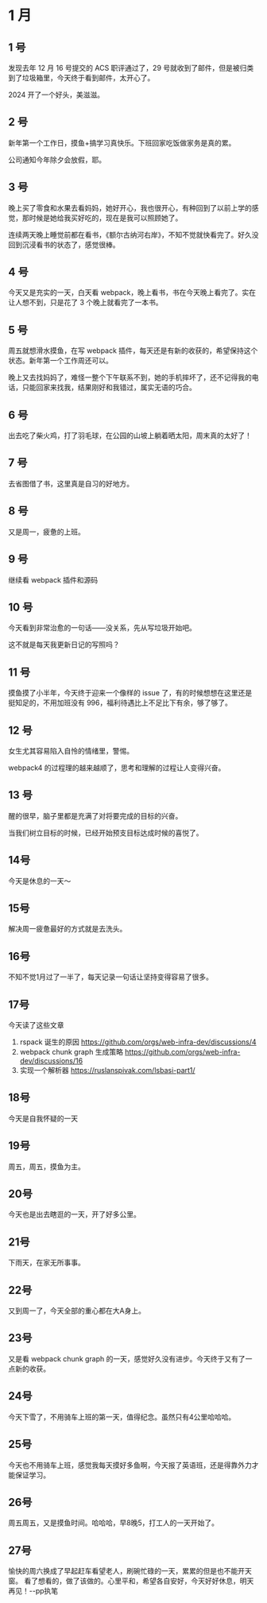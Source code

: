 # 1 月

## 1 号

发现去年 12 月 16 号提交的 ACS 职评通过了，29 号就收到了邮件，但是被归类到了垃圾箱里，今天终于看到邮件，太开心了。

2024 开了一个好头，美滋滋。

## 2 号

新年第一个工作日，摸鱼+搞学习真快乐。下班回家吃饭做家务是真的累。

公司通知今年除夕会放假，耶。

## 3 号

晚上买了零食和水果去看妈妈，她好开心，我也很开心，有种回到了以前上学的感觉，那时候是她给我买好吃的，现在是我可以照顾她了。

连续两天晚上睡觉前都在看书，《额尔古纳河右岸》，不知不觉就快看完了。好久没回到沉浸看书的状态了，感觉很棒。

## 4 号

今天又是充实的一天，白天看 webpack，晚上看书，书在今天晚上看完了。实在让人想不到，只是花了 3 个晚上就看完了一本书。

## 5 号

周五就想滑水摸鱼，在写 webpack 插件，每天还是有新的收获的，希望保持这个状态。新年第一个工作周还可以。

晚上又去找妈妈了，难怪一整个下午联系不到，她的手机摔坏了，还不记得我的电话，只能回家来找我，结果刚好和我错过，属实无语的巧合。

## 6 号

出去吃了柴火鸡，打了羽毛球，在公园的山坡上躺着晒太阳，周末真的太好了！

## 7 号

去省图借了书，这里真是自习的好地方。

## 8 号

又是周一，疲惫的上班。

## 9 号

继续看 webpack 插件和源码

## 10 号

今天看到非常治愈的一句话——没关系，先从写垃圾开始吧。

这不就是每天我更新日记的写照吗？

## 11 号

摸鱼摸了小半年，今天终于迎来一个像样的 issue 了，有的时候想想在这里还是挺知足的，不用加班没有 996，福利待遇比上不足比下有余，够了够了。

## 12 号

女生尤其容易陷入自怜的情绪里，警惕。

webpack4 的过程理的越来越顺了，思考和理解的过程让人变得兴奋。

## 13 号

醒的很早，脑子里都是充满了对将要完成的目标的兴奋。

当我们树立目标的时候，已经开始预支目标达成时候的喜悦了。

## 14号

今天是休息的一天～

## 15号

解决周一疲惫最好的方式就是去洗头。

## 16号

不知不觉1月过了一半了，每天记录一句话让坚持变得容易了很多。

## 17号

今天读了这些文章
1. rspack 诞生的原因 https://github.com/orgs/web-infra-dev/discussions/4
2. webpack chunk graph 生成策略 https://github.com/orgs/web-infra-dev/discussions/16
3. 实现一个解析器 https://ruslanspivak.com/lsbasi-part1/

## 18号

今天是自我怀疑的一天

## 19号

周五，周五，摸鱼为主。

## 20号

今天也是出去瞎逛的一天，开了好多公里。

## 21号

下雨天，在家无所事事。

## 22号

又到周一了，今天全部的重心都在大A身上。

## 23号

又是看 webpack chunk graph 的一天，感觉好久没有进步。今天终于又有了一点新的收获。

## 24号

今天下雪了，不用骑车上班的第一天，值得纪念。虽然只有4公里哈哈哈。

## 25号

今天也不用骑车上班，感觉我每天摸好多鱼啊，今天报了英语班，还是得靠外力才能保证学习。

## 26号

周五周五，又是摸鱼时间。哈哈哈，早8晚5，打工人的一天开始了。

## 27号
愉快的周六换成了早起赶车看望老人，刷碗忙碌的一天，累累的但是也不能开天窗。
看了想看的，做了该做的。心里平和，希望各自安好，今天好好休息，明天再见！--pp执笔